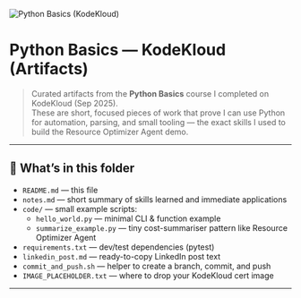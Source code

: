 ![Python Basics (KodeKloud)](kodekloud-python-cert.png)

# Python Basics — KodeKloud (Artifacts)

> Curated artifacts from the **Python Basics** course I completed on KodeKloud (Sep 2025).  
> These are short, focused pieces of work that prove I can use Python for automation, parsing, and small tooling — the exact skills I used to build the Resource Optimizer Agent demo.

---

## 📂 What’s in this folder
- `README.md` — this file  
- `notes.md` — short summary of skills learned and immediate applications  
- `code/` — small example scripts:
  - `hello_world.py` — minimal CLI & function example
  - `summarize_example.py` — tiny cost-summariser pattern like Resource Optimizer Agent  
- `requirements.txt` — dev/test dependencies (pytest)
- `linkedin_post.md` — ready-to-copy LinkedIn post text
- `commit_and_push.sh` — helper to create a branch, commit, and push
- `IMAGE_PLACEHOLDER.txt` — where to drop your KodeKloud cert image

---


